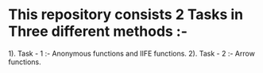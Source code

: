 # This repository consists 2 Tasks in Three different methods :-
1). Task - 1 :- Anonymous functions and IIFE functions.
2). Task - 2 :- Arrow functions.
